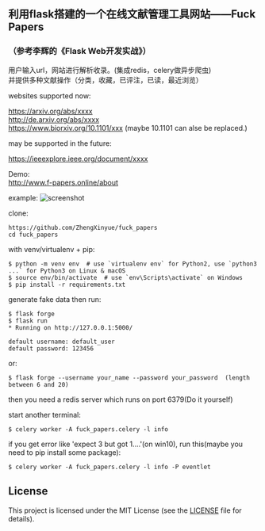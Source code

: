## 利用flask搭建的一个在线文献管理工具网站——Fuck Papers
### （参考李辉的《Flask Web开发实战》）
用户输入url，网站进行解析收录。(集成redis，celery做异步爬虫)  
并提供多种文献操作（分类，收藏，已评注，已读，最近浏览）     

websites supported now:    

https://arxiv.org/abs/xxxx  
http://de.arxiv.org/abs/xxxx        
https://www.biorxiv.org/10.1101/xxx (maybe 10.1101 can alse be replaced.)       

may be supported in the future:   
 
https://ieeexplore.ieee.org/document/xxxx   

Demo:   
http://www.f-papers.online/about       

example:
![screenshot](https://github.com/ZhengXinyue/fuck_papers/blob/master/example.png) 

clone:
```
https://github.com/ZhengXinyue/fuck_papers
cd fuck_papers
```

with venv/virtualenv + pip:
```
$ python -m venv env  # use `virtualenv env` for Python2, use `python3 ...` for Python3 on Linux & macOS
$ source env/bin/activate  # use `env\Scripts\activate` on Windows
$ pip install -r requirements.txt
```

generate fake data then run:
```
$ flask forge
$ flask run
* Running on http://127.0.0.1:5000/

default username: default_user        
default password: 123456
```

or:
```
$ flask forge --username your_name --password your_password  (length between 6 and 20)
```


then you need a redis server which runs on port 6379(Do it yourself)     

start another terminal:
```
$ celery worker -A fuck_papers.celery -l info 
```

if you get error like 'expect 3 but got 1....'(on win10),  run this(maybe you need to pip install some package):   
```
$ celery worker -A fuck_papers.celery -l info -P eventlet 
```



## License
This project is licensed under the MIT License (see the
[LICENSE](LICENSE) file for details).
